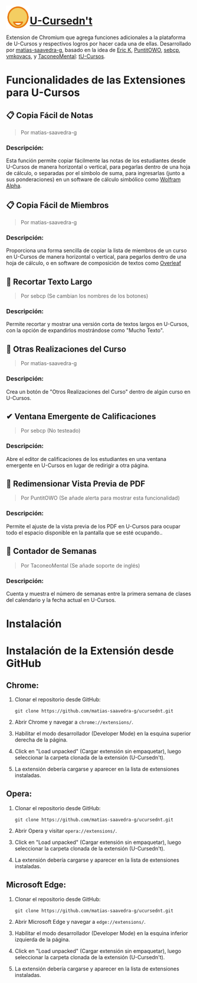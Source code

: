 <img align="left" height=64 src="icons/icon.png"/><h1><a href="https://github.com/matias-saavedra-g/ucursednt">U-Cursedn't</a></h1>

Extension de Chromium que agrega funciones adicionales a la plataforma de U-Cursos y respectivos logros por hacer cada una de ellas. Desarrollado por [matias-saavedra-g](https://github.com/matias-saavedra-g/), basado en la idea de [Eric K](https://github.com/Nyveon), [PuntitOWO](https://github.com/PuntitOwO), [sebcp](https://github.com/sebcp), [vmkovacs](https://github.com/vmkovacs), y [TaconeoMental](https://github.com/TaconeoMental): [tU-Cursos](https://github.com/Nyveon/tU-Cursos).

# Funcionalidades de las Extensiones para U-Cursos

## 📋 Copia Fácil de Notas

> Por matias-saavedra-g

### Descripción:
Esta función permite copiar fácilmente las notas de los estudiantes desde U-Cursos de manera horizontal o vertical, para pegarlas dentro de una hoja de cálculo, o separadas por el símbolo de suma, para ingresarlas (junto a sus ponderaciones) en un software de cálculo simbólico como [Wolfram Alpha](https://www.wolframalpha.com/).

## 📋 Copia Fácil de Miembros

> Por matias-saavedra-g

### Descripción:
Proporciona una forma sencilla de copiar la lista de miembros de un curso en U-Cursos de manera horizontal o vertical, para pegarlos dentro de una hoja de cálculo, o en software de composición de textos como [Overleaf](https://www.overleaf.com/)

## 📖 Recortar Texto Largo

> Por sebcp
> (Se cambian los nombres de los botones)

### Descripción:
Permite recortar y mostrar una versión corta de textos largos en U-Cursos, con la opción de expandirlos mostrándose como "Mucho Texto".

## 🔘 Otras Realizaciones del Curso

> Por matias-saavedra-g

### Descripción:
Crea un botón de "Otros Realizaciones del Curso" dentro de algún curso en U-Cursos.

## ✔ Ventana Emergente de Calificaciones

> Por sebcp
> (No testeado)

### Descripción:
Abre el editor de calificaciones de los estudiantes en una ventana emergente en U-Cursos en lugar de redirigir a otra página.

## 📐 Redimensionar Vista Previa de PDF

> Por PuntitOWO
> (Se añade alerta para mostrar esta funcionalidad)

### Descripción:
Permite el ajuste de la vista previa de los PDF en U-Cursos para ocupar todo el espacio disponible en la pantalla que se esté ocupando..

## 📆 Contador de Semanas

> Por TaconeoMental
> (Se añade soporte de inglés)

### Descripción:
Cuenta y muestra el número de semanas entre la primera semana de clases del calendario y la fecha actual en U-Cursos.

# Instalación

# Instalación de la Extensión desde GitHub

## Chrome:

1. Clonar el repositorio desde GitHub:
   ```
   git clone https://github.com/matias-saavedra-g/ucursednt.git
   ```

2. Abrir Chrome y navegar a `chrome://extensions/`.

3. Habilitar el modo desarrollador (Developer Mode) en la esquina superior derecha de la página.

4. Click en "Load unpacked" (Cargar extensión sin empaquetar), luego seleccionar la carpeta clonada de la extensión (U-Cursedn't).

5. La extensión debería cargarse y aparecer en la lista de extensiones instaladas.

## Opera:

1. Clonar el repositorio desde GitHub:
   ```
   git clone https://github.com/matias-saavedra-g/ucursednt.git
   ```

2. Abrir Opera y visitar `opera://extensions/`.

3. Click en "Load unpacked" (Cargar extensión sin empaquetar), luego seleccionar la carpeta clonada de la extensión (U-Cursedn't).

4. La extensión debería cargarse y aparecer en la lista de extensiones instaladas.

## Microsoft Edge:

1. Clonar el repositorio desde GitHub:
   ```
   git clone https://github.com/matias-saavedra-g/ucursednt.git
   ```

2. Abrir Microsoft Edge y navegar a `edge://extensions/`.

3. Habilitar el modo desarrollador (Developer Mode) en la esquina inferior izquierda de la página.

4. Click en "Load unpacked" (Cargar extensión sin empaquetar), luego seleccionar la carpeta clonada de la extensión (U-Cursedn't).

5. La extensión debería cargarse y aparecer en la lista de extensiones instaladas.

